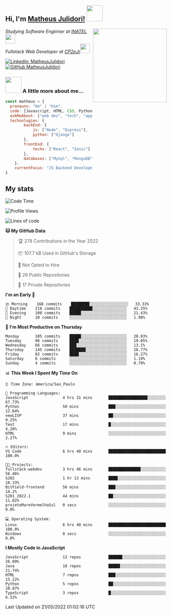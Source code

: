 <h2> Hi, I'm <a href="https://matheusjulidori.github.io" target="_blank">Matheus Julidori!</a> <img src="https://media.giphy.com/media/12oufCB0MyZ1Go/giphy.gif" width="50"></h2>
<img align='right' src="https://media.giphy.com/media/3oKIPnAiaMCws8nOsE/giphy.gif" width="230" height="auto">
<p><em>Studying Software Enginner at <a href="http://www.inatel.br" target="_blank">INATEL</a><img src="https://media.giphy.com/media/fYSnHlufseco8Fh93Z/giphy.gif" width="30"></br>
  Fullstack Web Developer at <a href="http://www.cp2ejr.com.br" target="_blank">CP2eJr</a><img src="https://media.giphy.com/media/WUlplcMpOCEmTGBtBW/giphy.gif" width="30"> 
</em></p>

[![Linkedin: MatheusJulidori](https://img.shields.io/badge/-MatheusJulidori-blue?style=flat-square&logo=Linkedin&logoColor=white&link=https://www.linkedin.com/in/MatheusJulidori/)](https://www.linkedin.com/in/MatheusJulidori/)
[![GitHub MatheusJulidori](https://img.shields.io/github/followers/matheusjulidori?label=follow&style=social)](https://github.com/MatheusJulidori)


### <img src="https://media.giphy.com/media/VgCDAzcKvsR6OM0uWg/giphy.gif" width="50"> A little more about me...  

```javascript
const matheus = {
  pronouns: "He" | "Him",
  code: [Javascript, HTML, CSS, Python, Java, C++, C],
  askMeAbout: ["web dev", "tech", "app dev", "games"],
  technologies: {
        backEnd: {
            js: ["Node", "Express"],
            python: ["Django"]
        },
        frontEnd: {
            techs: ["React", "Ionic"]
        },
        databases: ["MySql", "MongoDB","PostgreSQL"],
    },
    currentFocus: "JS Backend Development",
}
```
<h2>My stats</h2>

<!--START_SECTION:waka-->
![Code Time](http://img.shields.io/badge/Code%20Time-151%20hrs%2023%20mins-blue)

![Profile Views](http://img.shields.io/badge/Profile%20Views-6-blue)

![Lines of code](https://img.shields.io/badge/From%20Hello%20World%20I%27ve%20Written-579%20Thousand%20lines%20of%20code-blue)

**🐱 My GitHub Data** 

> 🏆 278 Contributions in the Year 2022
 > 
> 📦 107.7 kB Used in GitHub's Storage 
 > 
> 🚫 Not Opted to Hire
 > 
> 📜 29 Public Repositories 
 > 
> 🔑 17 Private Repositories  
 > 
**I'm an Early 🐤** 

```text
🌞 Morning    168 commits    ████████░░░░░░░░░░░░░░░░░   33.33% 
🌆 Daytime    218 commits    ██████████░░░░░░░░░░░░░░░   43.25% 
🌃 Evening    108 commits    █████░░░░░░░░░░░░░░░░░░░░   21.43% 
🌙 Night      10 commits     ░░░░░░░░░░░░░░░░░░░░░░░░░   1.98%

```
📅 **I'm Most Productive on Thursday** 

```text
Monday       105 commits    █████░░░░░░░░░░░░░░░░░░░░   20.83% 
Tuesday      96 commits     ████░░░░░░░░░░░░░░░░░░░░░   19.05% 
Wednesday    66 commits     ███░░░░░░░░░░░░░░░░░░░░░░   13.1% 
Thursday     145 commits    ███████░░░░░░░░░░░░░░░░░░   28.77% 
Friday       82 commits     ████░░░░░░░░░░░░░░░░░░░░░   16.27% 
Saturday     6 commits      ░░░░░░░░░░░░░░░░░░░░░░░░░   1.19% 
Sunday       4 commits      ░░░░░░░░░░░░░░░░░░░░░░░░░   0.79%

```


📊 **This Week I Spent My Time On** 

```text
⌚︎ Time Zone: America/Sao_Paulo

💬 Programming Languages: 
JavaScript               4 hrs 31 mins       █████████████████░░░░░░░░   67.73% 
Python                   50 mins             ███░░░░░░░░░░░░░░░░░░░░░░   12.64% 
newLISP                  37 mins             ██░░░░░░░░░░░░░░░░░░░░░░░   9.25% 
Text                     17 mins             █░░░░░░░░░░░░░░░░░░░░░░░░   4.26% 
HTML                     9 mins              ░░░░░░░░░░░░░░░░░░░░░░░░░   2.27%

🔥 Editors: 
VS Code                  6 hrs 40 mins       █████████████████████████   100.0%

🐱‍💻 Projects: 
fullstack-webdev         3 hrs 46 mins       ██████████████░░░░░░░░░░░   56.46% 
S202                     1 hr 13 mins        ████░░░░░░░░░░░░░░░░░░░░░   18.33% 
BitField-frontend        56 mins             ███░░░░░░░░░░░░░░░░░░░░░░   14.2% 
S201_2022.1              44 mins             ██░░░░░░░░░░░░░░░░░░░░░░░   11.02% 
projetoMareVermelhaSul   0 secs              ░░░░░░░░░░░░░░░░░░░░░░░░░   0.0%

💻 Operating System: 
Linux                    6 hrs 40 mins       █████████████████████████   100.0% 
Windows                  0 secs              ░░░░░░░░░░░░░░░░░░░░░░░░░   0.0%

```

**I Mostly Code in JavaScript** 

```text
JavaScript               12 repos            ██████░░░░░░░░░░░░░░░░░░░   26.09% 
Java                     10 repos            █████░░░░░░░░░░░░░░░░░░░░   21.74% 
HTML                     7 repos             ███░░░░░░░░░░░░░░░░░░░░░░   15.22% 
Python                   5 repos             ██░░░░░░░░░░░░░░░░░░░░░░░   10.87% 
TypeScript               3 repos             █░░░░░░░░░░░░░░░░░░░░░░░░   6.52%

```



 Last Updated on 21/05/2022 01:02:16 UTC
<!--END_SECTION:waka-->
